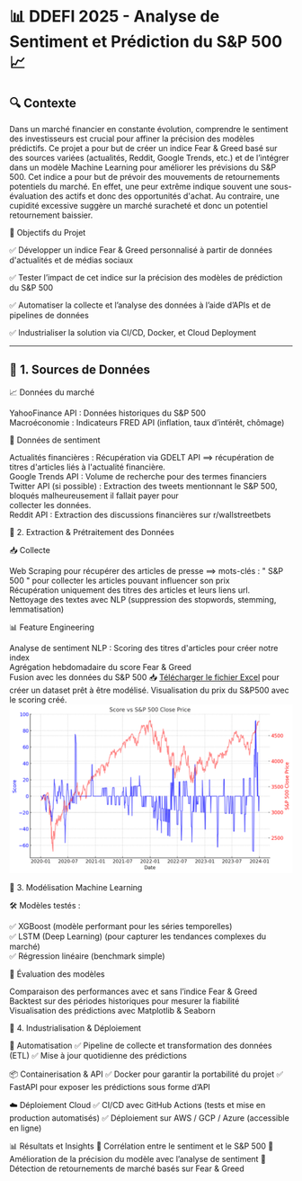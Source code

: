 # 📊 DDEFI 2025 - Analyse de Sentiment et Prédiction du S&P 500 📈

## 🔍 Contexte

Dans un marché financier en constante évolution, comprendre le sentiment des investisseurs est crucial pour affiner la précision des modèles prédictifs.
Ce projet a pour but de créer un indice Fear & Greed basé sur des sources variées (actualités, Reddit, Google Trends, etc.) et de l’intégrer dans un modèle Machine Learning pour améliorer les prévisions du S&P 500.
Cet indice a pour but de prévoir des mouvements de retournements potentiels du marché. En effet, une peur extrême indique souvent une sous-évaluation des actifs et donc des opportunités d'achat. Au contraire, une cupidité excessive suggère un marché suracheté et donc un potentiel retournement baissier. 

🎯 Objectifs du Projet

✅ Développer un indice Fear & Greed personnalisé à partir de données d'actualités et de médias sociaux

✅ Tester l’impact de cet indice sur la précision des modèles de prédiction du S&P 500

✅ Automatiser la collecte et l’analyse des données à l’aide d’APIs et de pipelines de données

✅ Industrialiser la solution via CI/CD, Docker, et Cloud Deployment

---

## 📌 1. Sources de Données

📈 Données du marché  

YahooFinance API : Données historiques du S&P 500    
Macroéconomie : Indicateurs FRED API (inflation, taux d’intérêt, chômage)  

📢 Données de sentiment
 
Actualités financières : Récupération via GDELT API  ==> récupération de titres d'articles liés à l'actualité financière.       
Google Trends API : Volume de recherche pour des termes financiers    
Twitter API (si possible) : Extraction des tweets mentionnant le S&P 500, bloqués malheureusement il fallait payer pour    
collecter les données.   
Reddit API : Extraction des discussions financières sur r/wallstreetbets   

📌 2. Extraction & Prétraitement des Données

📥 Collecte

Web Scraping pour récupérer des articles de presse ==> mots-clés : " S&P 500 " pour collecter les articles pouvant influencer son prix  
Récupération uniquement des titres des articles et leurs liens url.    
Nettoyage des textes avec NLP (suppression des stopwords, stemming, lemmatisation)    

📊 Feature Engineering

Analyse de sentiment NLP : Scoring des titres d'articles pour créer notre index   
Agrégation hebdomadaire du score Fear & Greed  
Fusion avec les données du S&P 500 📥 [Télécharger le fichier Excel](https://github.com/votre-repo/votre-projet/blob/main/fichier.xlsx)
pour créer un dataset prêt à être modélisé.
Visualisation du prix du S&P500 avec le scoring créé.![Graphique du SP&500 et du scoring en fonction du temps](GraphiqueS&P-Fear&Greed.png)  

📌 3. Modélisation Machine Learning

🛠️ Modèles testés :

✅ XGBoost (modèle performant pour les séries temporelles)  
✅ LSTM (Deep Learning) (pour capturer les tendances complexes du marché)  
✅ Régression linéaire (benchmark simple)  

🎯 Évaluation des modèles

Comparaison des performances avec et sans l’indice Fear & Greed  
Backtest sur des périodes historiques pour mesurer la fiabilité  
Visualisation des prédictions avec Matplotlib & Seaborn  

📌 4. Industrialisation & Déploiement

🚀 Automatisation
✅ Pipeline de collecte et transformation des données (ETL)
✅ Mise à jour quotidienne des prédictions

📦 Containerisation & API
✅ Docker pour garantir la portabilité du projet
✅ FastAPI pour exposer les prédictions sous forme d’API

☁️ Déploiement Cloud
✅ CI/CD avec GitHub Actions (tests et mise en production automatisés)
✅ Déploiement sur AWS / GCP / Azure (accessible en ligne)

📊 Résultats et Insights
📌 Corrélation entre le sentiment et le S&P 500
📌 Amélioration de la précision du modèle avec l’analyse de sentiment
📌 Détection de retournements de marché basés sur Fear & Greed
